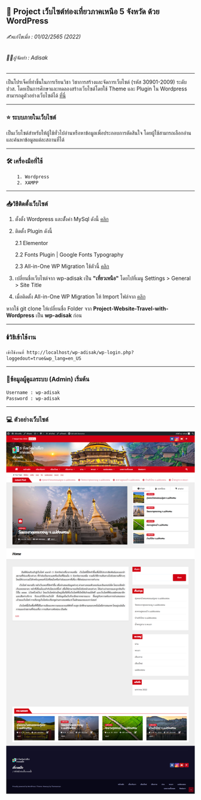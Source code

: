 ## 📖 Project เว็บไซต์ท่องเที่ยวภาคเหนือ 5 จังหวัด ด้วย WordPress

###### ✍️แก้ไขเมื่อ : 01/02/2565 (2022)
###### 👨‍💻ผู้จัดทำ : Adisak
___

เป็นโปรเจ็คที่ทำขึ้นในการเรียนวิชา วิชาการสร้างและจัดการเว็บไซต์ (รหัส 30901-2009) ระดับ ปวส. โดยเป็นการศึกษาและทดลองสร้างเว็บไซต์โดยใช้ Theme และ Plugin ใน Wordpress สามารถดูตัวอย่างเว็บไซต์ได้ [ที่นี่](https://github.com/Adisak-KS/Project-Website-Travel-with-Wordpress/blob/main/preview/Demo/01_%E0%B8%AB%E0%B8%99%E0%B9%89%E0%B8%B2%E0%B9%81%E0%B8%A3%E0%B8%81.png)

___ 

### ⭐ ระบบภายในเว็บไซต์
เป็นเว็บไซต์สำหรับให้ผู้ใช้ทั่วไปอ่านหรือหาข้อมูลเพื่อประกอบการตัดสินใจ โดยผู้ใช้สามารถเลือกอ่านและค้นหาข้อมูลแต่ละสถานที่ได้
___

### 🛠️ เครื่องมือที่ใช้

        1. Wordpress
        2. XAMPP

___

### 📥วิธีติดตั้งเว็บไซต์

1. ตั้งตั้ง Wordpress และตัั้งค่า MySql ดังนี้ [คลิก](https://github.com/Adisak-KS/Project-Website-Travel-with-Wordpress/blob/main/preview/How_to_install/01_%E0%B8%81%E0%B8%B2%E0%B8%A3%E0%B8%95%E0%B8%B4%E0%B8%94%E0%B8%95%E0%B8%B1%E0%B9%89%E0%B8%87%20WordPress.pdf)
2. ติดตั้ง Plugin ดังนี้
   
   2.1 Elementor

   2.2 Fonts Plugin | Google Fonts Typography

   2.3 All-in-One WP Migration ใช้ตัวนี้ [คลิก](https://github.com/Adisak-KS/Project-Website-Travel-with-Wordpress/tree/main/preview/Plugin)
4. เปลี่ยนชื่อเว็บไซต์จาก wp-adisak เป็น **"เที่ยวเหนือ"** โดยไปที่เมนู Settings > General > Site Title
5. เมื่อติดตั้ง All-in-One WP Migration ให้ Import ไฟล์จาก [คลิก](https://github.com/Adisak-KS/Project-Website-Travel-with-Wordpress/tree/main/preview/Backup)

หากใช้ git clone ให้เปลี่ยนชื่อ Folder จาก **Project-Website-Travel-with-Wordpress** เป็น **wp-adisak** ก่อน
___

### 🕯️วิธีเข้าใช้งาน
    เข้าใช้งานที่ http://localhost/wp-adisak/wp-login.php?loggedout=true&wp_lang=en_US
___

### 📑ข้อมูลผู้ดูแลระบบ (Admin) เริ่มต้น
    Username : wp-adisak
    Password : wp-adisak
___

### 💻 ตัวอย่างเว็บไซต์

![index](https://github.com/Adisak-KS/Project-Website-Travel-with-Wordpress/blob/main/preview/Demo/01_%E0%B8%AB%E0%B8%99%E0%B9%89%E0%B8%B2%E0%B9%81%E0%B8%A3%E0%B8%81.png)

